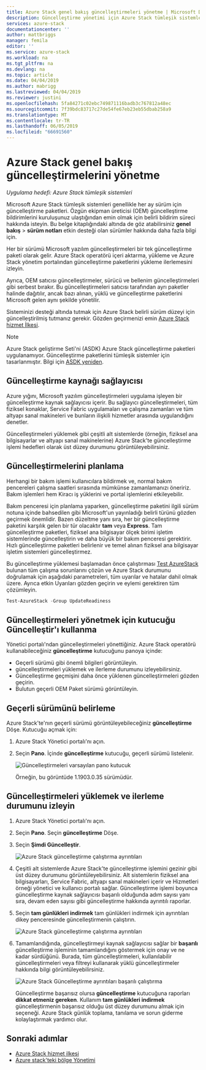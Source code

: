 ```yaml
---
title: Azure Stack genel bakış güncelleştirmeleri yönetme | Microsoft Docs
description: Güncelleştirme yönetimi için Azure Stack tümleşik sistemleri hakkında bilgi edinin.
services: azure-stack
documentationcenter: ''
author: mattbriggs
manager: femila
editor: ''
ms.service: azure-stack
ms.workload: na
ms.tgt_pltfrm: na
ms.devlang: na
ms.topic: article
ms.date: 04/04/2019
ms.author: mabrigg
ms.lastreviewed: 04/04/2019
ms.reviewer: justini
ms.openlocfilehash: 5fa84271c02ebc749871116badb3c767812a48ec
ms.sourcegitcommit: 7f39bdc83717c27de54fe67eb23eb55dbab258a9
ms.translationtype: MT
ms.contentlocale: tr-TR
ms.lasthandoff: 06/05/2019
ms.locfileid: "66691560"
---
```

# <a name="manage-updates-in-azure-stack-overview"></a>Azure Stack genel bakış güncelleştirmelerini yönetme

*Uygulama hedefi: Azure Stack tümleşik sistemleri*

Microsoft Azure Stack tümleşik sistemleri genellikle her ay sürüm için güncelleştirme paketleri. Özgün ekipman üreticisi (OEM) güncelleştirme bildirimlerini kuruluşunuz ulaştığından emin olmak için belirli bildirim süreci hakkında isteyin. Bu belge kitaplığındaki altında de göz atabilirsiniz **genel bakış** > **sürüm notları** etkin desteği olan sürümler hakkında daha fazla bilgi için.

Her bir sürümü Microsoft yazılım güncelleştirmeleri bir tek güncelleştirme paketi olarak gelir. Azure Stack operatörü içeri aktarma, yükleme ve Azure Stack yönetim portalından güncelleştirme paketlerini yükleme ilerlemesini izleyin.

Ayrıca, OEM satıcısı güncelleştirmeler, sürücü ve bellenim güncelleştirmeleri gibi serbest bırakır. Bu güncelleştirmeleri satıcısı tarafından ayrı paketler halinde dağıtılır, ancak bazı alınan, yüklü ve güncelleştirme paketlerini Microsoft gelen aynı şekilde yönetilir.

Sisteminizi desteği altında tutmak için Azure Stack belirli sürüm düzeyi için güncelleştirilmiş tutmanız gerekir. Gözden geçirmenizi emin [Azure Stack hizmet İlkesi](azure-stack-servicing-policy.md).

> [!NOTE]
> Azure Stack geliştirme Seti'ni (ASDK) Azure Stack güncelleştirme paketleri uygulanamıyor. Güncelleştirme paketlerini tümleşik sistemler için tasarlanmıştır. Bilgi için [ASDK yeniden](../asdk/asdk-redeploy.md).

## <a name="the-update-resource-provider"></a>Güncelleştirme kaynağı sağlayıcısı

Azure yığını, Microsoft yazılım güncelleştirmeleri uygulama işleyen bir güncelleştirme kaynak sağlayıcısı içerir. Bu sağlayıcı güncelleştirmeleri, tüm fiziksel konaklar, Service Fabric uygulamaları ve çalışma zamanları ve tüm altyapı sanal makineleri ve bunların ilişkili hizmetler arasında uygulandığını denetler.

Güncelleştirmeleri yüklemek gibi çeşitli alt sistemlerde (örneğin, fiziksel ana bilgisayarlar ve altyapı sanal makinelerine) Azure Stack'te güncelleştirme işlemi hedefleri olarak üst düzey durumunu görüntüleyebilirsiniz.

## <a name="plan-for-updates"></a>Güncelleştirmelerini planlama

Herhangi bir bakım işlemi kullanıcılara bildirmek ve, normal bakım pencereleri çalışma saatleri sırasında mümkünse zamanlamanızı öneririz. Bakım işlemleri hem Kiracı iş yüklerini ve portal işlemlerini etkileyebilir.

Bakım penceresi için planlama yaparken, güncelleştirme paketini ilgili sürüm notuna içinde bahsedilen gibi Microsoft'un yayınladığı belirli türünü gözden geçirmek önemlidir. Bazen düzeltme yanı sıra, her bir güncelleştirme paketini karşılık gelen bir tür olacaktır **tam** veya **Express**. Tam güncelleştirme paketleri, fiziksel ana bilgisayar ölçek birimi işletim sistemlerinde güncelleştirin ve daha büyük bir bakım penceresi gerektirir. Hızlı güncelleştirme paketleri belirlenir ve temel alınan fiziksel ana bilgisayar işletim sistemleri güncelleştirmez.

Bu güncelleştirme yüklemesi başlamadan önce çalıştırması [Test AzureStack](azure-stack-diagnostic-test.md) bulunan tüm çalışma sorunlarını çözün ve Azure Stack durumunu doğrulamak için aşağıdaki parametreleri, tüm uyarılar ve hatalar dahil olmak üzere. Ayrıca etkin Uyarıları gözden geçirin ve eylemi gerektiren tüm çözümleyin.  

```powershell
Test-AzureStack -Group UpdateReadiness
```

## <a name="using-the-update-tile-to-manage-updates"></a>Güncelleştirmeleri yönetmek için kutucuğu Güncelleştir'ı kullanma

Yönetici portalı'ndan güncelleştirmeleri yönettiğiniz. Azure Stack operatörü kullanabileceğiniz **güncelleştirme** kutucuğunu panoya içinde:

- Geçerli sürümü gibi önemli bilgileri görüntüleyin.
- güncelleştirmeleri yüklemek ve ilerleme durumunu izleyebilirsiniz.
- Güncelleştirme geçmişini daha önce yüklenen güncelleştirmeleri gözden geçirin.
- Bulutun geçerli OEM Paket sürümü görüntüleyin.

## <a name="determine-the-current-version"></a>Geçerli sürümünü belirleme

Azure Stack'te'nın geçerli sürümü görüntüleyebileceğiniz **güncelleştirme** Döşe. Kutucuğu açmak için:

1. Azure Stack Yönetici portalı'nı açın.
2. Seçin **Pano**. İçinde **güncelleştirme** kutucuğu, geçerli sürümü listelenir.

    ![Güncelleştirmeleri varsayılan pano kutucuk](./media/azure-stack-updates/image1.png)

    Örneğin, bu görüntüde 1.1903.0.35 sürümüdür.

## <a name="install-updates-and-monitor-progress"></a>Güncelleştirmeleri yüklemek ve ilerleme durumunu izleyin

1. Azure Stack Yönetici portalı'nı açın.
2. Seçin **Pano**. Seçin **güncelleştirme** Döşe.
3. Seçin **Şimdi Güncelleştir**.

    ![Azure Stack güncelleştirme çalıştırma ayrıntıları](media/azure-stack-updates/azure-stack-update-button.png)

4. Çeşitli alt sistemlerde Azure Stack'te güncelleştirme işlemini gezinir gibi üst düzey durumunu görüntüleyebilirsiniz. Alt sistemlerin fiziksel ana bilgisayarları, Service Fabric, altyapı sanal makineleri içerir ve Hizmetleri örneği yönetici ve kullanıcı portalı sağlar. Güncelleştirme işlemi boyunca güncelleştirme kaynak sağlayıcısı başarılı olduğunda adım sayısı yanı sıra, devam eden sayısı gibi güncelleştirme hakkında ayrıntılı raporlar.

5. Seçin **tam günlükleri indirmek** tam günlükleri indirmek için ayrıntıları dikey penceresinde güncelleştirmenin çalıştırın.

    ![Azure Stack güncelleştirme çalıştırma ayrıntıları](media/azure-stack-updates/update-run-details.png)

6. Tamamlandığında, güncelleştirmeyi kaynak sağlayıcısı sağlar bir **başarılı** güncelleştirme işleminin tamamlandığını göstermek için onay ve ne kadar sürdüğünü. Burada, tüm güncelleştirmeleri, kullanılabilir güncelleştirmeleri veya filtreyi kullanarak yüklü güncelleştirmeler hakkında bilgi görüntüleyebilirsiniz.

    ![Azure Stack Güncelleştirme ayrıntıları başarılı çalıştırma](media/azure-stack-updates/update-success.png)

   Güncelleştirme başarısız olursa **güncelleştirme** kutucuğuna raporları **dikkat etmeniz gereken**. Kullanım **tam günlükleri indirmek** güncelleştirmenin başarısız olduğu üst düzey durumunu almak için seçeneği. Azure Stack günlük toplama, tanılama ve sorun giderme kolaylaştırmak yardımcı olur.

## <a name="next-steps"></a>Sonraki adımlar

- [Azure Stack hizmet ilkesi](azure-stack-servicing-policy.md) 
- [Azure stack'teki bölge Yönetimi](azure-stack-region-management.md)
